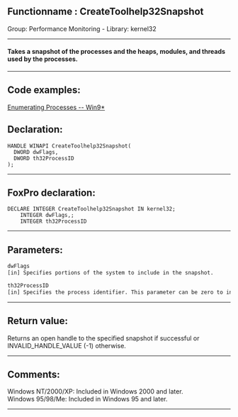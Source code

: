 <link rel="stylesheet" type="text/css" href="../../css/win32api.css">  
<link rel="stylesheet" href="https://cdnjs.cloudflare.com/ajax/libs/font-awesome/4.7.0/css/font-awesome.min.css">

## Functionname : CreateToolhelp32Snapshot
Group: Performance Monitoring - Library: kernel32    
***  


#### Takes a snapshot of the processes and the heaps, modules, and threads used by the processes.
***  


## Code examples:
[Enumerating Processes -- Win9*](../../samples/sample_164.md)  

## Declaration:
```foxpro  
HANDLE WINAPI CreateToolhelp32Snapshot(
  DWORD dwFlags,
  DWORD th32ProcessID
);  
```  
***  


## FoxPro declaration:
```foxpro  
DECLARE INTEGER CreateToolhelp32Snapshot IN kernel32;
	INTEGER dwFlags,;
	INTEGER th32ProcessID  
```  
***  


## Parameters:
```txt  
dwFlags
[in] Specifies portions of the system to include in the snapshot.

th32ProcessID
[in] Specifies the process identifier. This parameter can be zero to indicate the current process.  
```  
***  


## Return value:
Returns an open handle to the specified snapshot if successful or INVALID_HANDLE_VALUE (-1) otherwise.   
***  


## Comments:
Windows NT/2000/XP: Included in Windows 2000 and later.  
Windows 95/98/Me: Included in Windows 95 and later.  
  
***  


